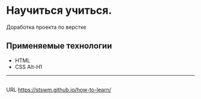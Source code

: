 # Научиться учиться.
Доработка проекта по верстке
## Применяемые технологии
* HTML
* CSS
Alt-H1
------ 
##
URL
https://stswm.github.io/how-to-learn/